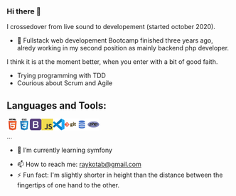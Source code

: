 ### Hi there 👋
<!--
![#f03c15](https://placehold.it/15/f03c15/000000?text=+)
:musical_keyboard:-->
I crossedover from live sound to developement (started october 2020). 

- 🔭 Fullstack web developement Bootcamp finished three years ago, alredy working in my second position as mainly backend php developer.

I think it is at the moment better, when you enter with a bit of good faith.

- Trying programming with TDD
- Courious about Scrum and Agile



## Languages and Tools:

<i class="fab fa-html5"></i>
<i class="fab fa-js"></i>
<i class="fab fa-css3-alt"></i>

<img align="left" alt="HTML5" width="26px" src="https://raw.githubusercontent.com/github/explore/80688e429a7d4ef2fca1e82350fe8e3517d3494d/topics/html/html.png" />  
<img align="left" alt="CSS3" width="26px" src="https://raw.githubusercontent.com/github/explore/80688e429a7d4ef2fca1e82350fe8e3517d3494d/topics/css/css.png" />
<img align="left" alt="bootstap" width="26px" src="https://raw.githubusercontent.com/github/explore/80688e429a7d4ef2fca1e82350fe8e3517d3494d/topics/bootstrap/bootstrap.png" />
<img align="left" alt="JavaScript" width="26px" src="https://raw.githubusercontent.com/github/explore/80688e429a7d4ef2fca1e82350fe8e3517d3494d/topics/javascript/javascript.png" />

<img align="left" alt="Visual Studio Code" width="26px" src="https://raw.githubusercontent.com/github/explore/80688e429a7d4ef2fca1e82350fe8e3517d3494d/topics/visual-studio-code/visual-studio-code.png" />
<img align="left" alt="Git" width="26px" src="https://raw.githubusercontent.com/github/explore/80688e429a7d4ef2fca1e82350fe8e3517d3494d/topics/git/git.png" />

<img align="left" alt="SQL" width="26px" src="https://raw.githubusercontent.com/github/explore/80688e429a7d4ef2fca1e82350fe8e3517d3494d/topics/sql/sql.png" />
<img align="left" alt="PHP" width="26px" src="https://raw.githubusercontent.com/github/explore/80688e429a7d4ef2fca1e82350fe8e3517d3494d/topics/php/php.png" />

<br />

<script src="https://kit.fontawesome.com/093d21a8cf.js" crossorigin="anonymous"></script>
...
- 🌱 I’m currently learning symfony
  
<!--- 👯 I’m looking to collaborate on ...
- 🤔 I’m looking for help with ...
- 💬 Ask me about ...
- 😄 Pronouns: ... 
-->
- 📫 How to reach me: raykotab@gmail.com
- ⚡ Fun fact: I'm slightly shorter in height than the distance between the fingertips of one hand to the other.

